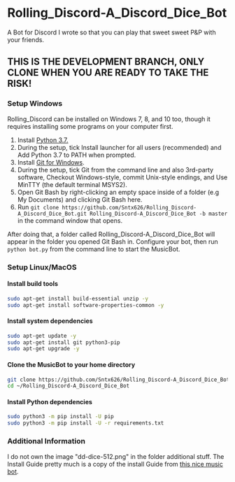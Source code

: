 # Rolling\_Discord-A_Discord\_Dice\_Bot
A Bot for Discord I wrote so that you can play that sweet sweet P&P with your friends.

## THIS IS THE DEVELOPMENT BRANCH, ONLY CLONE WHEN YOU ARE READY TO TAKE THE RISK!

### Setup Windows
Rolling_Discord can be installed on Windows 7, 8, and 10 too, though it requires installing some programs on your computer first.

1. Install [Python 3.7.](https://www.python.org/ftp/python/3.7.0/python-3.7.0.exe)
2. During the setup, tick Install launcher for all users (recommended) and Add Python 3.7 to PATH when prompted.
3. Install [Git for Windows](http://gitforwindows.org/).
4. During the setup, tick Git from the command line and also 3rd-party software, Checkout Windows-style, commit Unix-style endings, and Use MinTTY (the default terminal MSYS2).
5. Open Git Bash by right-clicking an empty space inside of a folder (e.g My Documents) and clicking Git Bash here.
6. Run ```git clone https://github.com/Sntx626/Rolling_Discord-A_Discord_Dice_Bot.git Rolling_Discord-A_Discord_Dice_Bot -b master``` in the command window that opens.

After doing that, a folder called Rolling_Discord-A_Discord_Dice_Bot will appear in the folder you opened Git Bash in. Configure your bot, then run ```python bot.py``` from the command line to start the MusicBot.

### Setup Linux/MacOS

#### Install build tools
```bash
sudo apt-get install build-essential unzip -y
sudo apt-get install software-properties-common -y
```

#### Install system dependencies
```bash
sudo apt-get update -y
sudo apt-get install git python3-pip
sudo apt-get upgrade -y
```

#### Clone the MusicBot to your home directory
```bash
git clone https://github.com/Sntx626/Rolling_Discord-A_Discord_Dice_Bot.git ~/Rolling_Discord-A_Discord_Dice_Bot -b master
cd ~/Rolling_Discord-A_Discord_Dice_Bot
```

#### Install Python dependencies
```bash
sudo python3 -m pip install -U pip
sudo python3 -m pip install -U -r requirements.txt
```

### Additional Information
I do not own the image "dd-dice-512.png" in the folder additional stuff.
The Install Guide pretty much is a copy of the install Guide from [this nice music bot](https://just-some-bots.github.io/MusicBot/).
